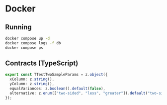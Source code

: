 # Docker

## Running

```bash
docker compose up -d
docker compose logs -f db
docker compose ps
```

## Contracts (TypeScript)

```ts
export const TTestTwoSampleParams = z.object({
  xColumn: z.string(),
  yColumn: z.string(),
  equalVariances: z.boolean().default(false),
  alternative: z.enum(["two-sided", "less", "greater"]).default("two-sided"),
});
```
